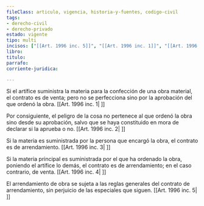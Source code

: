 ```yaml
---
fileClass: articulo, vigencia, historia-y-fuentes, codigo-civil
tags:
- derecho-civil
- derecho-privado
estado: vigente
tipo: multi
incisos: ["[[Art. 1996 inc. 5]]", "[[Art. 1996 inc. 1]]", "[[Art. 1996 inc. 4]]", "[[Art. 1996 inc. 3]]", "[[Art. 1996 inc. 2]]"]
libro:
titulo:
parrafo:
corriente-juridica:

---
```

Si el artífice suministra la materia para la confección de una obra material, el contrato es de venta; pero no se perfecciona sino por la aprobación del que ordenó la obra. [[Art. 1996 inc. 1| ]]

Por consiguiente, el peligro de la cosa no pertenece al que ordenó la obra sino desde su aprobación, salvo que se haya constituido en mora de declarar si la aprueba o no. [[Art. 1996 inc. 2| ]]

Si la materia es suministrada por la persona que encargó la obra, el contrato es de arrendamiento. [[Art. 1996 inc. 3| ]]

Si la materia principal es suministrada por el que ha ordenado la obra, poniendo el artífice lo demás, el contrato es de arrendamiento; en el caso contrario, de venta. [[Art. 1996 inc. 4| ]]

El arrendamiento de obra se sujeta a las reglas generales del contrato de arrendamiento, sin perjuicio de las especiales que siguen. [[Art. 1996 inc. 5| ]]